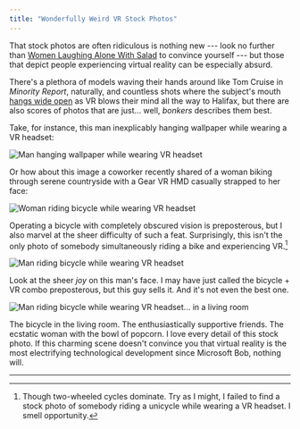 ```yaml
---
title: "Wonderfully Weird VR Stock Photos"
---
```


That stock photos are often ridiculous is nothing new --- look no further than [Women Laughing Alone With Salad](https://www.thehairpin.com/2011/01/women-laughing-alone-with-salad/) to convince yourself --- but those that depict people experiencing virtual reality can be especially absurd.

There's a plethora of models waving their hands around like Tom Cruise in *Minority Report*, naturally, and countless shots where the subject's mouth [hangs wide open](https://www.reddit.com/r/oculus/comments/20bqyw/mouths_close_them/) as VR blows their mind all the way to Halifax, but there are also scores of photos that are just... well, *bonkers* describes them best.

Take, for instance, this man inexplicably hanging wallpaper while wearing a VR headset:

<img alt="Man hanging wallpaper while wearing VR headset" srcset="/images/vr-wallpapering.jpg 1x, /images/vr-wallpapering@2x.jpg 2x" src="/images/vr-wallpapering.jpg">

Or how about this image a coworker recently shared of a woman biking through serene countryside with a Gear VR HMD casually strapped to her face:

<img alt="Woman riding bicycle while wearing VR headset" srcset="/images/vr-bicyclist-1.jpg 1x, /images/vr-bicyclist-1@2x.jpg 2x" src="/images/vr-bicyclist-1.jpg">

Operating a bicycle with completely obscured vision is preposterous, but I also marvel at the sheer difficulty of such a feat. Surprisingly, this isn't the only photo of somebody simultaneously riding a bike and experiencing VR.[^1]

<img alt="Man riding bicycle while wearing VR headset" srcset="/images/vr-bicyclist-2.jpg 1x, /images/vr-bicyclist-2@2x.jpg 2x" src="/images/vr-bicyclist-2.jpg">

Look at the sheer *joy* on this man's face. I may have just called the bicycle + VR combo preposterous, but this guy sells it. And it's not even the best one.

<img alt="Man riding bicycle while wearing VR headset... in a living room" srcset="/images/vr-bicyclist-3.jpg 1x, /images/vr-bicyclist-3@2x.jpg 2x" src="/images/vr-bicyclist-3.jpg">

The bicycle in the living room. The enthusiastically supportive friends. The ecstatic woman with the bowl of popcorn. I love every detail of this stock photo. If this charming scene doesn't convince you that virtual reality is the most electrifying technological development since Microsoft Bob, nothing will.

---

[^1]: Though two-wheeled cycles dominate. Try as I might, I failed to find a stock photo of somebody riding a unicycle while wearing a VR headset. I smell opportunity.
